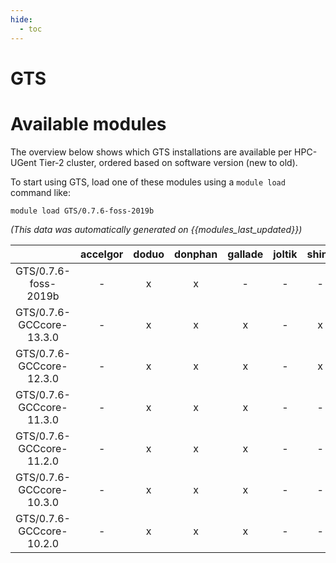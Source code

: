 ```yaml
---
hide:
  - toc
---
```


GTS
===

# Available modules


The overview below shows which GTS installations are available per HPC-UGent Tier-2 cluster, ordered based on software version (new to old).

To start using GTS, load one of these modules using a `module load` command like:

```shell
module load GTS/0.7.6-foss-2019b
```

*(This data was automatically generated on {{modules_last_updated}})*  

| |accelgor|doduo|donphan|gallade|joltik|shinx|skitty|
| :---: | :---: | :---: | :---: | :---: | :---: | :---: | :---: |
|GTS/0.7.6-foss-2019b|-|x|x|-|-|-|-|
|GTS/0.7.6-GCCcore-13.3.0|-|x|x|x|-|x|x|
|GTS/0.7.6-GCCcore-12.3.0|-|x|x|x|-|x|x|
|GTS/0.7.6-GCCcore-11.3.0|-|x|x|x|-|-|-|
|GTS/0.7.6-GCCcore-11.2.0|-|x|x|x|-|-|-|
|GTS/0.7.6-GCCcore-10.3.0|-|x|x|x|-|-|-|
|GTS/0.7.6-GCCcore-10.2.0|-|x|x|x|-|-|-|
